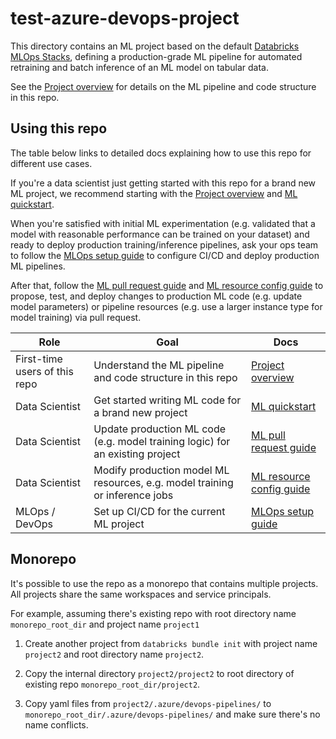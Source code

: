 # test-azure-devops-project

This directory contains an ML project based on the default
[Databricks MLOps Stacks](https://github.com/databricks/mlops-stacks),
defining a production-grade ML pipeline for automated retraining and batch inference of an ML model on tabular data.

See the [Project overview](docs/project-overview.md) for details on the ML pipeline and code structure
in this repo.

## Using this repo

The table below links to detailed docs explaining how to use this repo for different use cases.

If you're a data scientist just getting started with this repo for a brand new ML project, we recommend starting with
the [Project overview](docs/project-overview.md) and
[ML quickstart](docs/ml-developer-guide.md).

When you're satisfied with initial ML experimentation (e.g. validated that a model with reasonable performance can be
trained on your dataset) and ready to deploy production training/inference
pipelines, ask your ops team to follow the [MLOps setup guide](docs/mlops-setup.md) to configure CI/CD and deploy 
production ML pipelines.

After that, follow the [ML pull request guide](docs/ml-pull-request.md)
and [ML resource config guide](test_azure_devops_project/resources/README.md) to propose, test, and deploy changes to production ML code (e.g. update model parameters)
or pipeline resources (e.g. use a larger instance type for model training) via pull request.

| Role                          | Goal                                                                         | Docs                                                                                                                                                                |
|-------------------------------|------------------------------------------------------------------------------|---------------------------------------------------------------------------------------------------------------------------------------------------------------------|
| First-time users of this repo | Understand the ML pipeline and code structure in this repo                   | [Project overview](docs/project-overview.md)                                                                                                                        |
| Data Scientist                | Get started writing ML code for a brand new project                          | [ML quickstart](docs/ml-developer-guide.md) |
| Data Scientist                | Update production ML code (e.g. model training logic) for an existing project | [ML pull request guide](docs/ml-pull-request.md)                                                                                                                    |
| Data Scientist                | Modify production model ML resources, e.g. model training or inference jobs  | [ML resource config guide](test_azure_devops_project/resources/README.md)                                                     |
| MLOps / DevOps                | Set up CI/CD for the current ML project   | [MLOps setup guide](docs/mlops-setup.md)                                                                                                                            |

## Monorepo

It's possible to use the repo as a monorepo that contains multiple projects. All projects share the same workspaces and service principals.

For example, assuming there's existing repo with root directory name `monorepo_root_dir` and project name `project1`
1. Create another project from `databricks bundle init` with project name `project2` and root directory name `project2`.
2. Copy the internal directory `project2/project2` to root directory of existing repo `monorepo_root_dir/project2`.

3. Copy yaml files from `project2/.azure/devops-pipelines/` to `monorepo_root_dir/.azure/devops-pipelines/` and make sure there's no name conflicts.
